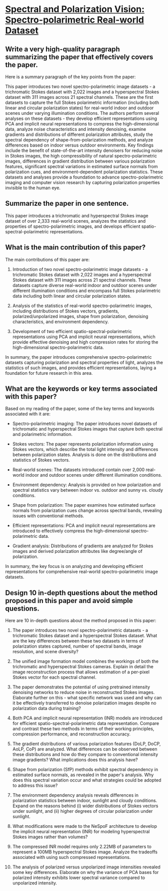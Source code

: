 # [Spectral and Polarization Vision: Spectro-polarimetric Real-world   Dataset](https://arxiv.org/abs/2311.17396)

## Write a very high-quality paragraph summarizing the paper that effectively covers the paper.

 Here is a summary paragraph of the key points from the paper:

This paper introduces two novel spectro-polarimetric image datasets - a trichromatic Stokes dataset with 2,022 images and a hyperspectral Stokes dataset with 311 images across 21 spectral channels. These are the first datasets to capture the full Stokes polarimetric information (including both linear and circular polarization states) for real-world indoor and outdoor scenes under varying illumination conditions. The authors perform several analyses on these datasets - they develop efficient representations using PCA and implicit neural representations to compress the high-dimensional data, analyze noise characteristics and intensity denoising, examine gradients and distributions of different polarization attributes, study the spectral dependency of shape-from-polarization methods, and analyze differences based on indoor versus outdoor environments. Key findings include the benefit of state-of-the-art intensity denoisers for reducing noise in Stokes images, the high compressibility of natural spectro-polarimetric images, differences in gradient distribution between various polarization features, significant spectral variations in estimated surface normals from polarization cues, and environment-dependent polarization statistics. These datasets and analyses provide a foundation to advance spectro-polarimetric imaging and computer vision research by capturing polarization properties invisible to the human eye.


## Summarize the paper in one sentence.

 This paper introduces a trichromatic and hyperspectral Stokes image dataset of over 2,333 real-world scenes, analyzes the statistics and properties of spectro-polarimetric images, and develops efficient spatio-spectral-polarimetric representations.


## What is the main contribution of this paper?

 The main contributions of this paper are:

1) Introduction of two novel spectro-polarimetric image datasets - a trichromatic Stokes dataset with 2,022 images and a hyperspectral Stokes dataset with 311 images across 21 spectral channels. These datasets capture diverse real-world indoor and outdoor scenes under different illumination conditions and encompass full Stokes polarimetric data including both linear and circular polarization states.

2) Analysis of the statistics of real-world spectro-polarimetric images, including distributions of Stokes vectors, gradients, polarized/unpolarized images, shape from polarization, denoising characteristics, and environment dependency. 

3) Development of two efficient spatio-spectral-polarimetric representations using PCA and implicit neural representations, which provide effective denoising and high compression rates for storing the high-dimensional spectro-polarimetric data.

In summary, the paper introduces comprehensive spectro-polarimetric datasets capturing polarization and spectral properties of light, analyzes the statistics of such images, and provides efficient representations, laying a foundation for future research in this area.


## What are the keywords or key terms associated with this paper?

 Based on my reading of the paper, some of the key terms and keywords associated with it are:

- Spectro-polarimetric imaging: The paper introduces novel datasets of trichromatic and hyperspectral Stokes images that capture both spectral and polarimetric information.

- Stokes vectors: The paper represents polarization information using Stokes vectors, which describe the total light intensity and differences between polarization states. Analysis is done on the distributions and statistics of Stokes vectors.

- Real-world scenes: The datasets introduced contain over 2,000 real-world indoor and outdoor scenes under different illumination conditions.

- Environment dependency: Analysis is provided on how polarization and spectral statistics vary between indoor vs. outdoor and sunny vs. cloudy conditions. 

- Shape from polarization: The paper examines how estimated surface normals from polarization cues change across spectral bands, revealing issues with conventional methods.

- Efficient representations: PCA and implicit neural representations are introduced to effectively compress the high-dimensional spectro-polarimetric data.

- Gradient analysis: Distributions of gradients are analyzed for Stokes images and derived polarization attributes like degree/angle of polarization.

In summary, the key focus is on analyzing and developing efficient representations for comprehensive real-world spectro-polarimetric image datasets.


## Design 10 in-depth questions about the method proposed in this paper and avoid simple questions.

 Here are 10 in-depth questions about the method proposed in this paper:

1. The paper introduces two novel spectro-polarimetric datasets - a trichromatic Stokes dataset and a hyperspectral Stokes dataset. What are the key differences between these two datasets in terms of polarization states captured, number of spectral bands, image resolution, and scene diversity?

2. The unified image formation model combines the workings of both the trichromatic and hyperspectral Stokes cameras. Explain in detail the image reconstruction process that allows estimation of a per-pixel Stokes vector for each spectral channel. 

3. The paper demonstrates the potential of using pretrained intensity denoising networks to reduce noise in reconstructed Stokes images. Elaborate further on this - what specific network was used and why can it be effectively transferred to denoise polarization images despite no polarization data during training?

4. Both PCA and implicit neural representation (INR) models are introduced for efficient spatio-spectral-polarimetric data representation. Compare and contrast these two methods in terms of their working principles, compression performance, and reconstruction accuracy. 

5. The gradient distributions of various polarization features (DoLP, DoCP, AoLP, CoP) are analyzed. What differences can be observed between these distributions and how do they compare to conventional intensity image gradients? What implications does this analysis have?

6. Shape from polarization (SfP) methods exhibit spectral dependency in estimated surface normals, as revealed in the paper's analysis. Why does this spectral variation occur and what strategies could be adopted to address this issue? 

7. The environment dependency analysis reveals differences in polarization statistics between indoor, sunlight and cloudy conditions. Expand on the reasons behind (i) wider distributions of Stokes vectors under sunlight, and (ii) higher degrees of circular polarization under sunlight.

8. What modifications were made to the NeSpoF architecture to develop the implicit neural representation (INR) for modeling hyperspectral Stokes images rather than volumes?

9. The compressed INR model requires only 2.22MB of parameters to represent a 100MB hyperspectral Stokes image. Analyze the tradeoffs associated with using such compressed representations.

10. The analysis of polarized versus unpolarized image intensities revealed some key differences. Elaborate on why the variance of PCA bases for polarized intensity exhibits lower spectral variance compared to unpolarized intensity.
